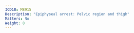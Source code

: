 ```yaml
---
ICD10: M8915
Description: "Epiphyseal arrest: Pelvic region and thigh"
Matters: No
Weight: 0
---
```


